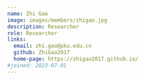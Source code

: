 ```yaml
---
name: Zhi Gao
image: images/members/zhigao.jpg
description: Researcher
role: Researcher
links:
  email: zhi.gao@pku.edu.cn
  github: ZhiGao2017
  home-page: https://zhigao2017.github.io/
#joined: 2023-07-01
---
```


 